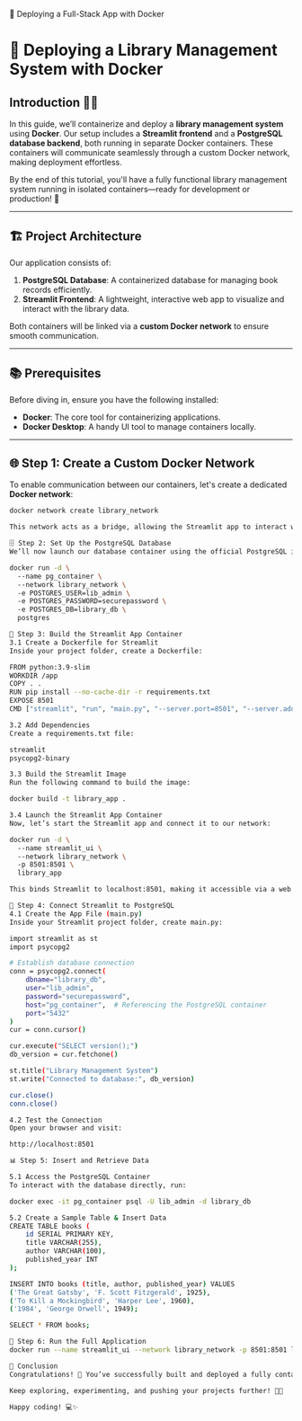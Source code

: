 🚀 Deploying a Full-Stack App with Docker

# 🚀 Deploying a Library Management System with Docker

## Introduction 🐳🌐

In this guide, we’ll containerize and deploy a **library management system** using **Docker**. Our setup includes a **Streamlit frontend** and a **PostgreSQL database backend**, both running in separate Docker containers. These containers will communicate seamlessly through a custom Docker network, making deployment effortless.

By the end of this tutorial, you'll have a fully functional library management system running in isolated containers—ready for development or production! 🚀

---

## 🏗️ Project Architecture

Our application consists of:
1. **PostgreSQL Database**: A containerized database for managing book records efficiently.
2. **Streamlit Frontend**: A lightweight, interactive web app to visualize and interact with the library data.

Both containers will be linked via a **custom Docker network** to ensure smooth communication.

---

## 📚 Prerequisites

Before diving in, ensure you have the following installed:

- **Docker**: The core tool for containerizing applications.
- **Docker Desktop**: A handy UI tool to manage containers locally.

---

## 🌐 Step 1: Create a Custom Docker Network

To enable communication between our containers, let's create a dedicated **Docker network**:

```bash
docker network create library_network

This network acts as a bridge, allowing the Streamlit app to interact with the PostgreSQL database.

🗄️ Step 2: Set Up the PostgreSQL Database
We’ll now launch our database container using the official PostgreSQL image.

docker run -d \  
  --name pg_container \  
  --network library_network \  
  -e POSTGRES_USER=lib_admin \  
  -e POSTGRES_PASSWORD=securepassword \  
  -e POSTGRES_DB=library_db \  
  postgres

🐍 Step 3: Build the Streamlit App Container
3.1 Create a Dockerfile for Streamlit
Inside your project folder, create a Dockerfile:

FROM python:3.9-slim
WORKDIR /app
COPY . .
RUN pip install --no-cache-dir -r requirements.txt
EXPOSE 8501
CMD ["streamlit", "run", "main.py", "--server.port=8501", "--server.address=0.0.0.0"]

3.2 Add Dependencies
Create a requirements.txt file:

streamlit
psycopg2-binary

3.3 Build the Streamlit Image
Run the following command to build the image:

docker build -t library_app .

3.4 Launch the Streamlit App Container
Now, let’s start the Streamlit app and connect it to our network:

docker run -d \  
  --name streamlit_ui \  
  --network library_network \  
  -p 8501:8501 \  
  library_app

This binds Streamlit to localhost:8501, making it accessible via a web browser.

🔗 Step 4: Connect Streamlit to PostgreSQL
4.1 Create the App File (main.py)
Inside your Streamlit project folder, create main.py:

import streamlit as st
import psycopg2

# Establish database connection
conn = psycopg2.connect(
    dbname="library_db",
    user="lib_admin",
    password="securepassword",
    host="pg_container",  # Referencing the PostgreSQL container
    port="5432"
)
cur = conn.cursor()

cur.execute("SELECT version();")
db_version = cur.fetchone()

st.title("Library Management System")
st.write("Connected to database:", db_version)

cur.close()
conn.close()

4.2 Test the Connection
Open your browser and visit:

http://localhost:8501

📊 Step 5: Insert and Retrieve Data

5.1 Access the PostgreSQL Container
To interact with the database directly, run:

docker exec -it pg_container psql -U lib_admin -d library_db

5.2 Create a Sample Table & Insert Data
CREATE TABLE books (
    id SERIAL PRIMARY KEY,
    title VARCHAR(255),
    author VARCHAR(100),
    published_year INT
);

INSERT INTO books (title, author, published_year) VALUES
('The Great Gatsby', 'F. Scott Fitzgerald', 1925),
('To Kill a Mockingbird', 'Harper Lee', 1960),
('1984', 'George Orwell', 1949);

SELECT * FROM books;

🚀 Step 6: Run the Full Application
docker run --name streamlit_ui --network library_network -p 8501:8501 library_app

🎉 Conclusion
Congratulations! 🎊 You’ve successfully built and deployed a fully containerized library management system using Docker. With this setup, your app is portable, scalable, and independent of the underlying system.

Keep exploring, experimenting, and pushing your projects further! 🚀🐳

Happy coding! 💻✨